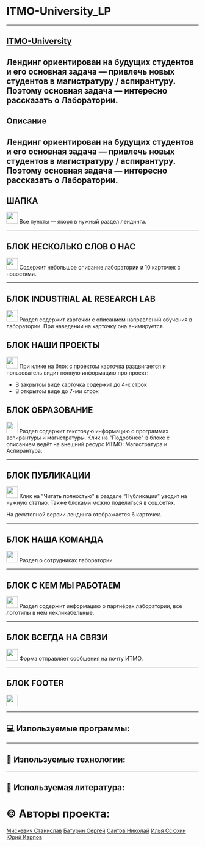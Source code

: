 # **ITMO-University_LP**
---
[ITMO-University](https://www.yandex.ru "Нажми на меня")
---
Лендинг ориентирован на будущих студентов и его основная задача — привлечь новых студентов в магистратуру / аспирантуру. Поэтому основная задача — интересно рассказать о Лаборатории.
---


## **Описание**

Лендинг ориентирован на будущих студентов и его основная задача — привлечь новых студентов в магистратуру / аспирантуру. Поэтому основная задача — интересно рассказать о Лаборатории.
---
## **ШАПКА**
<img src="https://disk.yandex.ru/i/P-yjdzz7Y4mUGg" width="30">
Все пункты — якоря в нужный раздел лендинга.

---

## **БЛОК НЕСКОЛЬКО СЛОВ О НАС**
<img src="https://disk.yandex.ru/i/W7Hz3EFfos16wA" width="30">
Содержит небольшое описание лаборатории и 10 карточек с новостями.

---

## **БЛОК INDUSTRIAL AL RESEARCH LAB**
<img src="https://disk.yandex.ru/i/ftqUIE-bQ5W1lg" width="30">
Раздел содержит карточки с описанием направлений обучения в лаборатории.
При наведении на карточку она анимируется.

## **БЛОК НАШИ ПРОЕКТЫ**
<img src="https://disk.yandex.ru/i/RpOhbOFb1yJRSQ" width="30">
При клике на блок с проектом карточка раздвигается  и пользователь видит полную информацию про проект:

- В закрытом виде карточка содержит до 4-х строк
- В открытом виде до 7-ми строк

## **БЛОК ОБРАЗОВАНИЕ**
<img src="https://disk.yandex.ru/i/MJDMMdbgT9cz-g" width="30">
Раздел содержит текстовую информацию о программах аспирантуры и магистратуры. Клик на "Подробнее" в блоке с описанием ведёт на внешний ресурс ИТМО: Магистратура и Аспирантура.

---

## **БЛОК ПУБЛИКАЦИИ**
<img src="https://disk.yandex.ru/i/ZJr28MqS9Z0ZOg" width="30">
Клик на "Читать полностью" в разделе “Публикации” уводит на нужную статью.
Также блоками можно поделиться в соц.сетях.

На десктопной версии лендинга отображается 6 карточек.

---

## **БЛОК НАША КОМАНДА**
<img src="https://disk.yandex.ru/i/eVk4_bqETNc6tQ" width="30">
Раздел о сотрудниках лаборатории.

---

## **БЛОК С КЕМ МЫ РАБОТАЕМ**
<img src="https://disk.yandex.ru/i/uyDEo8thc7xKuw" width="30">
Раздел содержит информацию о партнёрах лаборатории, все логотипы в нём некликабельные.

---

## **БЛОК ВСЕГДА НА СВЯЗИ**
<img src="https://disk.yandex.ru/i/wqHviS6neSnoCA" width="30">
Форма отправляет сообщения на почту ИТМО.

---

## **БЛОК FOOTER**
<img src="https://disk.yandex.ru/i/r11_PXiKWQyCLQ" width="30">

---

## :computer: Изпользуемые программы:

---

## :pill: Изпользуемые технологии:

---

## :book: Используемая литература:

# :copyright: Авторы проекта:

[Мискевич Станислав](https://github.com/MiskevichStanislav)
[Батурин Сергей](https://github.com/BaturinSS)
[Саитов Николай](https://github.com/nikolaysaitov)
[Илья Ссюхин](https://www.yandex.ru)
[Юрий Карпов](https://www.yandex.ru)



